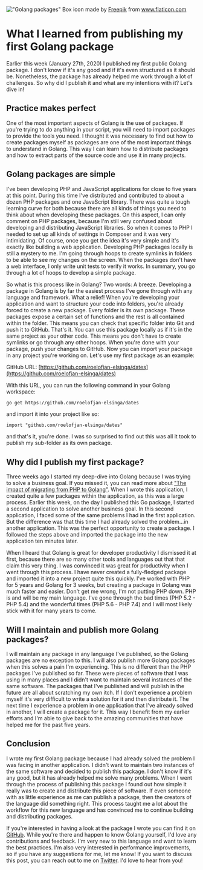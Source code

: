 !["Golang packages"](/images/articles/golang-packages.jpg)
<span class="caption">Box icon made by <a href="https://www.flaticon.com/authors/freepik" title="Freepik">Freepik</a> from <a href="https://www.flaticon.com/" title="Flaticon">www.flaticon.com</a></span>
# What I learned from publishing my first Golang package
Earlier this week (January 27th, 2020) I published my first public Golang package. I don't know if it's any good and if it's even structured as it should be. Nonetheless, the package has already helped me work through a lot of challenges. So why did I publish it and what are my intentions with it? Let's dive in!

## Practice makes perfect
One of the most important aspects of Golang is the use of packages. If you're trying to do anything in your script, you will need to import packages to provide the tools you need. I thought it was necessary to find out how to create packages myself as packages are one of the most important things to understand in Golang. This way I can learn how to distribute packages and how to extract parts of the source code and use it in many projects. 

## Golang packages are simple
I've been developing PHP and JavaScript applications for close to five years at this point. During this time I've distributed and contributed to about a dozen PHP packages and one JavaScript library. There was quite a tough learning curve for both because there are all kinds of things you need to think about when developing these packages. On this aspect, I can only comment on PHP packages, because I'm still very confused about developing and distributing JavaScript libraries. So when it comes to PHP I needed to set up all kinds of settings in Composer and it was very intimidating. Of course, once you get the idea it's very simple and it's exactly like building a web application. Developing PHP packages locally is still a mystery to me. I'm going through hoops to create symlinks in folders to be able to see my changes on the screen. When the packages don't have a web interface, I only write unit tests to verify it works. In summary, you go through a lot of hoops to develop a simple package.

So what is this process like in Golang? Two words: A breeze. Developing a package in Golang is by far the easiest process I've gone through with any language and framework. What a relief! When you're developing your application and want to structure your code into folders, you're already forced to create a new package. Every folder is its own package. These packages expose a certain set of functions and the rest is all contained within the folder. This means you can check that specific folder into Git and push it to GitHub. That's it. You can use this package locally as if it's in the same project as your other code. This means you don't have to create symlinks or go through any other hoops. When you're done with your package, push your changes to GitHub. Now you can import your package in any project you're working on. Let's use my first package as an example:

GitHub URL: [https://github.com/roelofjan-elsinga/dates](https://github.com/roelofjan-elsinga/dates)

With this URL, you can run the following command in your Golang workspace:

```bash
go get https://github.com/roelofjan-elsinga/dates
```

and import it into your project like so:

```golang
import "github.com/roelofjan-elsinga/dates"
```

and that's it, you're done. I was so surprised to find out this was all it took to publish my sub-folder as its own package. 

## Why did I publish my first package?
Three weeks ago I started my deep-dive into Golang because I was trying to solve a business goal. If you missed it, you can read more about ["The impact of migrating from PHP to Golang"](https://roelofjanelsinga.com/articles/the-impact-of-migrating-from-php-to-golang). When I wrote this application, I created quite a few packages within the application, as this was a large process. Earlier this week, on the day I published this Go package, I started a second application to solve another business goal. In this second application, I faced some of the same problems I had in the first application. But the difference was that this time I had already solved the problem...in another application. This was the perfect opportunity to create a package. I followed the steps above and imported the package into the new application ten minutes later. 

When I heard that Golang is great for developer productivity I dismissed it at first, because there are so many other tools and languages out that that claim this very thing. I was convinced it was great for productivity when I went through this process. I have never created a fully-fledged package and imported it into a new project quite this quickly. I've worked with PHP for 5 years and Golang for 3 weeks, but creating a package in Golang was much faster and easier. Don't get me wrong, I'm not putting PHP down. PHP is and will be my main language. I've gone through the bad times (PHP 5.2 - PHP 5.4) and the wonderful times (PHP 5.6 - PHP 7.4) and I will most likely stick with it for many years to come.

## Will I maintain and publish more Golang packages?
I will maintain any package in any language I've published, so the Golang packages are no exception to this. I will also publish more Golang packages when this solves a pain I'm experiencing. This is no different than the PHP packages I've published so far. These were pieces of software that I was using in many places and I didn't want to maintain several instances of the same software. The packages that I've published and will publish in the future are all about scratching my own itch. If I don't experience a problem myself it's very difficult to write a solution for it and then distribute it. The next time I experience a problem in one application that I've already solved in another, I will create a package for it. This way I benefit from my earlier efforts and I'm able to give back to the amazing communities that have helped me for the past five years. 

## Conclusion
I wrote my first Golang package because I had already solved the problem I was facing in another application. I didn't want to maintain two instances of the same software and decided to publish this package. I don't know if it's any good, but it has already helped me solve many problems. When I went through the process of publishing this package I found out how simple it really was to create and distribute this piece of software. If even someone with as little experience as me can publish a package, then the creators of the language did something right. This process taught me a lot about the workflow for this new language and has convinced me to continue building and distributing packages. 

If you're interested in having a look at the package I wrote you can find it on [GitHub](https://github.com/roelofjan-elsinga/dates). While you're there and happen to know Golang yourself, I'd love any contributions and feedback. I'm very new to this language and want to learn the best practices. I'm also very interested in performance improvements, so if you have any suggestions for me, let me know! If you want to discuss this post, you can reach out to me on [Twitter](https://twitter.com/RJElsinga). I'd love to hear from you!